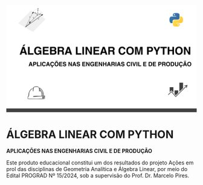 ![PyAlgerin2](assents/capa.png)


# ÁLGEBRA LINEAR COM PYTHON
**APLICAÇÕES NAS ENGENHARIAS CIVIL E DE PRODUÇÃO**


 <div align="center">
   

</div>
Este produto educacional constitui um dos resultados do projeto Ações em prol das disciplinas de Geometria Analítica e Álgebra Linear, por meio do Edital PROGRAD Nº 15/2024, sob a supervisão do Prof. Dr. Marcelo Pires.
